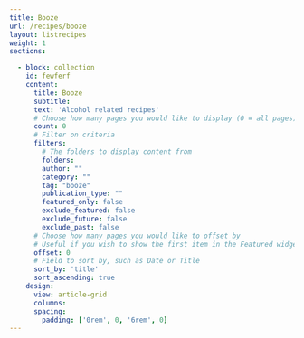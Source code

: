 ```yaml
---
title: Booze
url: /recipes/booze
layout: listrecipes
weight: 1
sections:

  - block: collection
    id: fewferf
    content:
      title: Booze
      subtitle:
      text: 'Alcohol related recipes'
      # Choose how many pages you would like to display (0 = all pages)
      count: 0
      # Filter on criteria
      filters:
        # The folders to display content from
        folders:
        author: ""
        category: ""
        tag: "booze"
        publication_type: ""
        featured_only: false
        exclude_featured: false
        exclude_future: false
        exclude_past: false
      # Choose how many pages you would like to offset by
      # Useful if you wish to show the first item in the Featured widget
      offset: 0
      # Field to sort by, such as Date or Title
      sort_by: 'title'
      sort_ascending: true
    design:
      view: article-grid
      columns:
      spacing:
        padding: ['0rem', 0, '6rem', 0]
---
```

